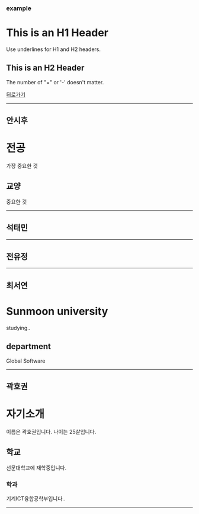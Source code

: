 ### example

This is an H1 Header  
=====  
Use underlines for H1 and H2 headers.  
  
  
This is an H2 Header  
-----  
The number of "=" or '-' doesn't matter.  

[뒤로가기](./README.md)

* * *
## 안시후
전공  
===========  
가장 중요한 것  
  
  
교양  
------  
중요한 것  
  
_ _ _
## 석태민
  
_ _ _
## 전유정
  
_ _ _
## 최서연

Sunmoon university
=======
studying..

department
-----  
Global Software 
_ _ _
## 곽호권
  
# 자기소개
이름은 곽호권입니다.
나이는 25살입니다.
## 학교
선문대학교에 재학중입니다.
### 학과
기계ICT융합공학부입니다..
_ _ _
